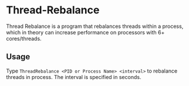 # Thread-Rebalance
Thread Rebalance is a program that rebalances threads within a process, which in theory can increase performance on processors with 6+ cores/threads.

Usage
-----
Type `ThreadRebalance <PID or Process Name> <interval>` to rebalance threads in process. The interval is specified in seconds.
